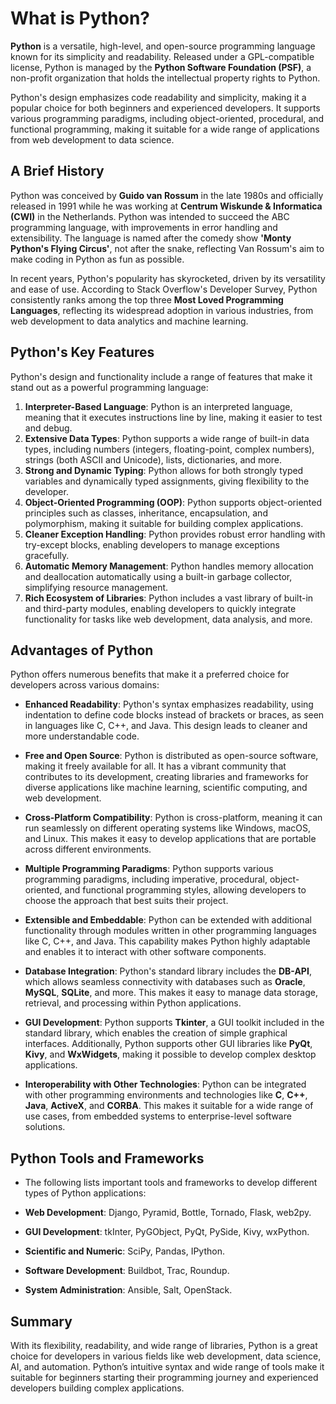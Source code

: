 # What is Python?

**Python** is a versatile, high-level, and open-source programming language known for its simplicity and readability. Released under a GPL-compatible license, Python is managed by the **Python Software Foundation (PSF)**, a non-profit organization that holds the intellectual property rights to Python.

Python's design emphasizes code readability and simplicity, making it a popular choice for both beginners and experienced developers. It supports various programming paradigms, including object-oriented, procedural, and functional programming, making it suitable for a wide range of applications from web development to data science.

## A Brief History

Python was conceived by **Guido van Rossum** in the late 1980s and officially released in 1991 while he was working at **Centrum Wiskunde & Informatica (CWI)** in the Netherlands. Python was intended to succeed the ABC programming language, with improvements in error handling and extensibility. The language is named after the comedy show **'Monty Python's Flying Circus'**, not after the snake, reflecting Van Rossum's aim to make coding in Python as fun as possible.

In recent years, Python's popularity has skyrocketed, driven by its versatility and ease of use. According to Stack Overflow's Developer Survey, Python consistently ranks among the top three **Most Loved Programming Languages**, reflecting its widespread adoption in various industries, from web development to data analytics and machine learning.

## Python's Key Features

Python's design and functionality include a range of features that make it stand out as a powerful programming language:

1. **Interpreter-Based Language**: Python is an interpreted language, meaning that it executes instructions line by line, making it easier to test and debug.
2. **Extensive Data Types**: Python supports a wide range of built-in data types, including numbers (integers, floating-point, complex numbers), strings (both ASCII and Unicode), lists, dictionaries, and more.
3. **Strong and Dynamic Typing**: Python allows for both strongly typed variables and dynamically typed assignments, giving flexibility to the developer.
4. **Object-Oriented Programming (OOP)**: Python supports object-oriented principles such as classes, inheritance, encapsulation, and polymorphism, making it suitable for building complex applications.
5. **Cleaner Exception Handling**: Python provides robust error handling with try-except blocks, enabling developers to manage exceptions gracefully.
6. **Automatic Memory Management**: Python handles memory allocation and deallocation automatically using a built-in garbage collector, simplifying resource management.
7. **Rich Ecosystem of Libraries**: Python includes a vast library of built-in and third-party modules, enabling developers to quickly integrate functionality for tasks like web development, data analysis, and more.

## Advantages of Python

Python offers numerous benefits that make it a preferred choice for developers across various domains:

- **Enhanced Readability**: Python's syntax emphasizes readability, using indentation to define code blocks instead of brackets or braces, as seen in languages like C, C++, and Java. This design leads to cleaner and more understandable code.

- **Free and Open Source**: Python is distributed as open-source software, making it freely available for all. It has a vibrant community that contributes to its development, creating libraries and frameworks for diverse applications like machine learning, scientific computing, and web development.

- **Cross-Platform Compatibility**: Python is cross-platform, meaning it can run seamlessly on different operating systems like Windows, macOS, and Linux. This makes it easy to develop applications that are portable across different environments.

- **Multiple Programming Paradigms**: Python supports various programming paradigms, including imperative, procedural, object-oriented, and functional programming styles, allowing developers to choose the approach that best suits their project.

- **Extensible and Embeddable**: Python can be extended with additional functionality through modules written in other programming languages like C, C++, and Java. This capability makes Python highly adaptable and enables it to interact with other software components.

- **Database Integration**: Python's standard library includes the **DB-API**, which allows seamless connectivity with databases such as **Oracle**, **MySQL**, **SQLite**, and more. This makes it easy to manage data storage, retrieval, and processing within Python applications.

- **GUI Development**: Python supports **Tkinter**, a GUI toolkit included in the standard library, which enables the creation of simple graphical interfaces. Additionally, Python supports other GUI libraries like **PyQt**, **Kivy**, and **WxWidgets**, making it possible to develop complex desktop applications.

- **Interoperability with Other Technologies**: Python can be integrated with other programming environments and technologies like **C**, **C++**, **Java**, **ActiveX**, and **CORBA**. This makes it suitable for a wide range of use cases, from embedded systems to enterprise-level software solutions.


## Python Tools and Frameworks

- The following lists important tools and frameworks to develop different types of Python applications:

- **Web Development**: Django, Pyramid, Bottle, Tornado, Flask, web2py.
- **GUI Development**: tkInter, PyGObject, PyQt, PySide, Kivy, wxPython.
- **Scientific and Numeric**: SciPy, Pandas, IPython.
- **Software Development**: Buildbot, Trac, Roundup.
- **System Administration**: Ansible, Salt, OpenStack.


## Summary

With its flexibility, readability, and wide range of libraries, Python is a great choice for developers in various fields like web development, data science, AI, and automation.
Python’s intuitive syntax and wide range of tools make it suitable for beginners starting their programming journey and experienced developers building complex applications.